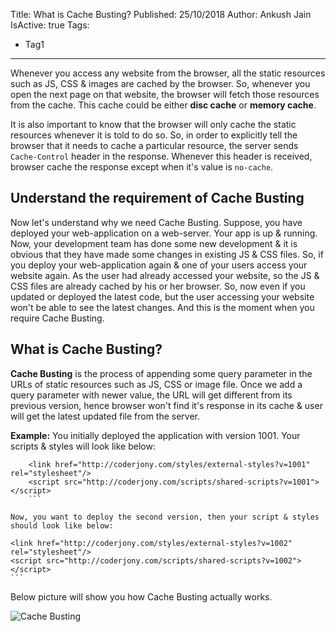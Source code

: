 Title: What is Cache Busting?
Published: 25/10/2018
Author: Ankush Jain
IsActive: true
Tags:
  - Tag1
---
Whenever you access any website from the browser, all the static resources such as JS, CSS & images are cached by the browser. So, whenever you open the next page on that website, the browser will fetch those resources from the cache. This cache could be either **disc cache** or **memory cache**.

It is also important to know that the browser will only cache the static resources whenever it is told to do so. So, in order to explicitly tell the browser that it needs to cache a particular resource, the server sends `Cache-Control` header in the response. Whenever this header is received, browser cache the response except when it's value is `no-cache`. 

## Understand the requirement of Cache Busting

Now let's understand why we need Cache Busting. Suppose, you have deployed your web-application on a web-server. Your app is up & running. Now, your development team has done some new development & it is obvious that they have made some changes in existing JS & CSS files. So, if you deploy your web-application again & one of your users access your website again. As the user had already accessed your website, so the JS & CSS files are already cached by his or her browser. So, now even if you updated or deployed the latest code, but the user accessing your website won't be able to see the latest changes. And this is the moment when you require Cache Busting.

## What is Cache Busting?

**Cache Busting** is the process of appending some query parameter in the URLs of static resources such as JS, CSS or image file. Once we add a query parameter with newer value, the URL will get different from its previous version, hence browser won't find it's response in its cache & user will get the latest updated file from the server. 

**Example:** You initially deployed the application with version 1001. Your scripts & styles will look like below:

```
    <link href="http://coderjony.com/styles/external-styles?v=1001" rel="stylesheet"/>
    <script src="http://coderjony.com/scripts/shared-scripts?v=1001"></script>
    ```

Now, you want to deploy the second version, then your script & styles should look like below:

```
    <link href="http://coderjony.com/styles/external-styles?v=1002" rel="stylesheet"/>
    <script src="http://coderjony.com/scripts/shared-scripts?v=1002"></script>
    ```

 Below picture will show you how Cache Busting actually works.

![Cache Busting](/img/blogs/what-is-cache-busting/what-is-cache-busting.png)

                